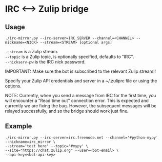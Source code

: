 # IRC <--> Zulip bridge

## Usage

```
./irc-mirror.py --irc-server=IRC_SERVER --channel=<CHANNEL> --nickname=<NICK> --stream=<STREAM> [optional args]
```

`--stream` is a Zulip stream.  
`--topic` is a Zulip topic, is optionally specified, defaults to "IRC".  
`--nickserv-pw` is the IRC nick password.

IMPORTANT: Make sure the bot is subscribed to the relevant Zulip stream!!

Specify your Zulip API credentials and server in a ~/.zuliprc file or using the options.

NOTE: Currently, when you send a message from IRC for the first time, you will encounter a "Read time out" connection error. This is expected and currently we are fixing the bug. However, the subsequent messages will be relayed successfully, and so the bridge should work just fine.

## Example

```
./irc-mirror.py --irc-server=irc.freenode.net --channel='#python-mypy' --nickname=irc_mirror \
--stream='test here' --topic='#mypy' \
--site="https://chat.zulip.org" --user=<bot-email> \
--api-key=<bot-api-key>
```
